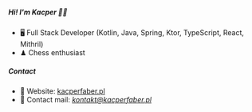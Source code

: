 ##### Hi! I'm Kacper 🙋‍♂️ 
- 🖥 Full Stack Developer (Kotlin, Java, Spring, Ktor, TypeScript, React, Mithril)
- ♟ Chess enthusiast

##### Contact
- 📃 Website: [kacperfaber.pl](kacperfaber.pl)
- 📧 Contact mail: *kontakt@kacperfaber.pl*
